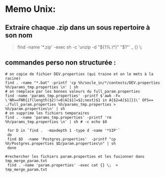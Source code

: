 # Memo Unix:

## Extraire chaque .zip dans un sous repertoire à son nom
> find -name '\*.zip' -exec sh -c 'unzip -d "${1%.\*}" "$1"' _ {} \\;



## commandes perso non structurée :

```shell
# on copie de fichier DEV.properties (qui traine et on le mets à la racine)
find . -name "*.bat" -printf 'cp %h/socle_in/*/contexts/DEV.properties  %h/params_tmp.properties \n' | sh
# on remplace par les bonnes valeurs du full_param.properties
find -name 'params_tmp.properties' -printf $'awk -F= \'NR==FNR{if(length($2)!=0)A[$1]=$2;next}$1 in A{$2=A[$1]}1\' OFS==  ./full_param.properties %h/params_tmp.properties > %h/param.properties\n' | sh
# on supprime les fichiers temporaires
find . -name 'params_tmp.properties' -printf 'rm %h/params_tmp.properties \n' | sh # -c echo $0
```

```shell
 for D in `find .  -maxdepth 1 -type d -name '*SIP'`
 do
 find $D  -name 'Postgres.properties'  -printf "cp %h/Postgres.properties $D/param.properties\n" | sh
 done
```

```shell
#rechercher les fichiers param.properties et les fusionner dans tmp_merge_param.txt
 find . -name 'param.properties' -exec cat {} \;  > tmp_merge_param.txt
 ```
